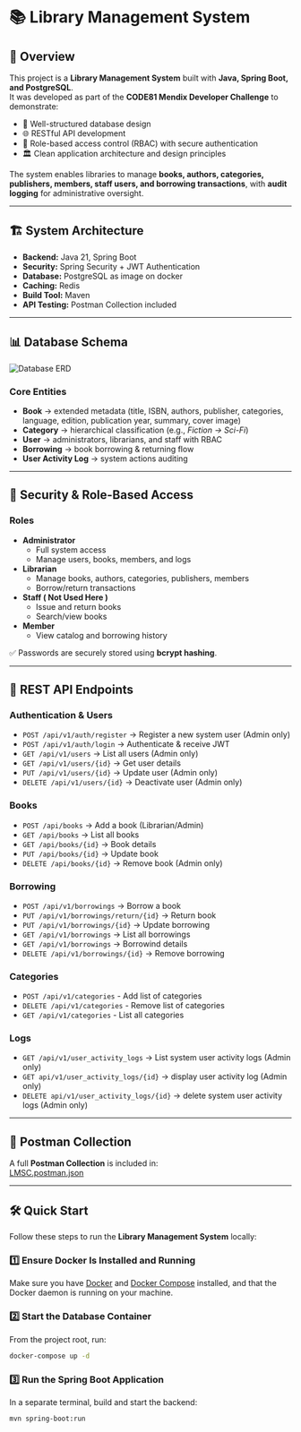 # 📚 Library Management System

## 🚀 Overview
This project is a **Library Management System** built with **Java, Spring Boot, and PostgreSQL**.  
It was developed as part of the **CODE81 Mendix Developer Challenge** to demonstrate:

- 📂 Well-structured database design  
- 🌐 RESTful API development  
- 🔐 Role-based access control (RBAC) with secure authentication  
- 🏛️ Clean application architecture and design principles  

The system enables libraries to manage **books, authors, categories, publishers, members, staff users, and borrowing transactions**, with **audit logging** for administrative oversight.

---

## 🏗️ System Architecture
- **Backend:** Java 21, Spring Boot  
- **Security:** Spring Security + JWT Authentication  
- **Database:** PostgreSQL as image on docker
- **Caching:** Redis
- **Build Tool:** Maven  
- **API Testing:** Postman Collection included  

---

## 📊 Database Schema

![Database ERD](https://github.com/user-attachments/assets/2049d7d7-5ddd-4663-9f51-f4050f7bbeee)

### Core Entities
- **Book** → extended metadata (title, ISBN, authors, publisher, categories, language, edition, publication year, summary, cover image)  
- **Category** → hierarchical classification (e.g., *Fiction → Sci-Fi*)  
- **User** → administrators, librarians, and staff with RBAC  
- **Borrowing** → book borrowing & returning flow  
- **User Activity Log** → system actions auditing  

---

## 🔐 Security & Role-Based Access

### Roles
- **Administrator**
  - Full system access  
  - Manage users, books, members, and logs  
- **Librarian**
  - Manage books, authors, categories, publishers, members  
  - Borrow/return transactions  
- **Staff ( Not Used Here )**
  - Issue and return books  
  - Search/view books  
- **Member**
  - View catalog and borrowing history  

✅ Passwords are securely stored using **bcrypt hashing**.

---

## 📡 REST API Endpoints

### Authentication & Users
- `POST /api/v1/auth/register` → Register a new system user (Admin only)  
- `POST /api/v1/auth/login` → Authenticate & receive JWT  
- `GET /api/v1/users` → List all users (Admin only)  
- `GET /api/v1/users/{id}` → Get user details  
- `PUT /api/v1/users/{id}` → Update user (Admin only)  
- `DELETE /api/v1/users/{id}` → Deactivate user (Admin only)  

### Books
- `POST /api/books` → Add a book (Librarian/Admin)  
- `GET /api/books` → List all books  
- `GET /api/books/{id}` → Book details  
- `PUT /api/books/{id}` → Update book  
- `DELETE /api/books/{id}` → Remove book (Admin only)  

### Borrowing
- `POST /api/v1/borrowings` → Borrow a book  
- `PUT /api/v1/borrowings/return/{id}` → Return book
- `PUT /api/v1/borrowings/{id}` → Update borrowing
- `GET /api/v1/borrowings` → List all borrowings
- `GET /api/v1/borrowings` → Borrowind details
- `DELETE /api/v1/borrowings/{id}` → Remove borrowing

### Categories
- `POST /api/v1/categories` - Add list of categories
- `DELETE /api/v1/categories` - Remove list of categories
- `GET /api/v1/categories` - List all categories

### Logs
- `GET /api/v1/user_activity_logs` → List system user activity logs (Admin only)
- `GET api/v1/user_activity_logs/{id}` → display user activity log (Admin only)
- `DELETE api/v1/user_activity_logs/{id}` → delete system user activity logs (Admin only)

---

## 📌 Postman Collection
A full **Postman Collection** is included in:  
[LMSC.postman.json](https://github.com/user-attachments/files/22408021/LMSC.postman.json)

---
## 🛠️ Quick Start

Follow these steps to run the **Library Management System** locally:

### 1️⃣ Ensure Docker Is Installed and Running
Make sure you have [Docker](https://www.docker.com/get-started) and [Docker Compose](https://docs.docker.com/compose/install/) installed, and that the Docker daemon is running on your machine.

### 2️⃣ Start the Database Container
From the project root, run:
```bash
docker-compose up -d
```
### 3️⃣ Run the Spring Boot Application
In a separate terminal, build and start the backend:
``` bash
mvn spring-boot:run
```
